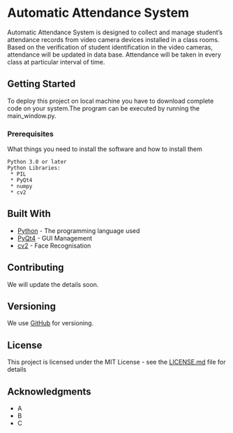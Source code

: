 # Automatic Attendance System

Automatic Attendance System is designed to collect and manage student’s attendance records from video camera devices installed in a class rooms. Based on the verification of student identification in the video cameras, attendance will be updated in data base. Attendance will be taken in every class at particular interval of time.

## Getting Started

To deploy this project on local machine you have to download complete code on your system.The program can be executed by running the main_window.py.

### Prerequisites

What things you need to install the software and how to install them

```
Python 3.0 or later
Python Libraries:
 * PIL
 * PyQt4
 * numpy
 * cv2
```

## Built With

 * [Python](https://www.python.org/) - The programming language used
 * [PyQt4](https://pypi.python.org/pypi/PyQt4) - GUI Management
 * [cv2](https://docs.opencv.org/3.0-beta/doc/py_tutorials/py_gui/py_image_display/py_image_display.html) - Face Recognisation

## Contributing

We will update the details soon.

## Versioning

We use [GitHub](http://github.com/) for versioning. 

## License

This project is licensed under the MIT License - see the [LICENSE.md](LICENSE.md) file for details

## Acknowledgments

 * A
 * B
 * C
